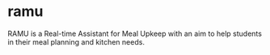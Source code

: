 # ramu
RAMU is a Real-time Assistant for Meal Upkeep with an aim to help students in their meal planning and kitchen needs.
